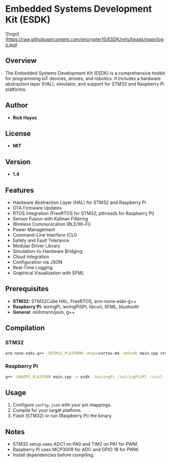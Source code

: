 # Embedded Systems Development Kit (ESDK)

![logo] (https://raw.githubusercontent.com/encrypter15/ESDK/refs/heads/main/logo.jpg)

## Overview
The Embedded Systems Development Kit (ESDK) is a comprehensive toolkit for programming IoT devices, drones, and robotics. It includes a hardware abstraction layer (HAL), simulator, and support for STM32 and Raspberry Pi platforms.

## Author
- **Rick Hayes**

## License
- **MIT**

## Version
- **1.4**


## Features
- Hardware Abstraction Layer (HAL) for STM32 and Raspberry Pi
- OTA Firmware Updates
- RTOS Integration (FreeRTOS for STM32, pthreads for Raspberry Pi)
- Sensor Fusion with Kalman Filtering
- Wireless Communication (BLE/Wi-Fi)
- Power Management
- Command-Line Interface (CLI)
- Safety and Fault Tolerance
- Modular Driver Library
- Simulation-to-Hardware Bridging
- Cloud Integration
- Configuration via JSON
- Real-Time Logging
- Graphical Visualization with SFML

## Prerequisites
- **STM32:** STM32Cube HAL, FreeRTOS, arm-none-eabi-g++
- **Raspberry Pi:** wiringPi, wiringPiSPI, libcurl, SFML, bluetooth
- **General:** nlohmann/json, g++

## Compilation
### STM32
```bash
arm-none-eabi-g++ -DSTM32_PLATFORM -mcpu=cortex-m4 -mthumb main.cpp stm32cubemx.c -o esdk.elf -L/path/to/stm32cube/libs -lstm32f4xx_hal -lfreertos
```

### Raspberry Pi
```bash
g++ -DRASPI_PLATFORM main.cpp -o esdk -lwiringPi -lwiringPiSPI -lcurl -lsfml-graphics -lsfml-window -lsfml-system -lbluetooth -lpthread
```

## Usage
1. Configure `config.json` with your pin mappings.
2. Compile for your target platform.
3. Flash (STM32) or run (Raspberry Pi) the binary.

## Notes
- STM32 setup uses ADC1 on PA0 and TIM2 on PA1 for PWM.
- Raspberry Pi uses MCP3008 for ADC and GPIO 18 for PWM.
- Install dependencies before compiling.
